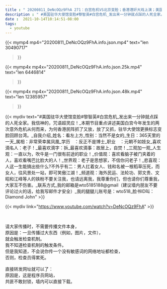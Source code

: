 ```yaml
---
title : " 20200811_DeNcOQz9FhA 271：白宫危机VS北京变脸；香港港奸大戏上演；美国驻华大使馆变脸。 "
description : " #美国驻华大使馆变脸#黎智英#白宫危机_发出来一分钟就点踩的人死全家。我信神的，咒语超灵应！_本期节目重点讲述美国白宫今年发生的两次意外危机从何而来，为何香港民阵抓了又放，放了又抓，驻华大使馆更换标志变脸回顾台湾。_自我介绍_姓名：看左上方_性别：当然不是女的_生日：365天里的一天_属相：非常荣幸属凤凰_学历　：反正不是博士_职业　：元朝不如妓女_喜欢滴名人：老子！_最喜欢滴字：拆_最喜欢滴事：故居上，自焚！_三观加一观_人生观：一直以为，吹牛是一门很有前途的职业！_价值观：喜欢看脑子被门夹着的人，喜欢看嘴巴比脸大的人！_世界观：老子是思想家，不信你问老子！_悲喜观：人这一生能搞出些什么?不外乎有二：男人扛着女人、钱和名被一根稻草压死，而女人，往风景处一站，即可笑傲江湖！_频道观：海外民运、法轮功、郭文贵、文昭和江峰等人的铁粉不要关注我，也请远离我，我尊重你们，但也请你们尊重我，大家互不伤害。_联系方式_我的邮箱是wto5185188@gmail（建议墙内朋友不要评论过火的话，给我写邮件才安全）_我的腿腿儿账号是：wto518_脸书ID叫：Diamond John "
date :  2021-10-14T10:14:51-08:00
tags:
  - youtube
---
```


{{< mymp4 mp4="20200811_DeNcOQz9FhA.info.json.mp4" 
text="len 30490717"
>}}

{{< mymp4x  mp4x="20200811_DeNcOQz9FhA.info.json.25k.mp4"
text="len 6446814"
>}}

{{< mymp4x  mp4x="20200811_DeNcOQz9FhA.info.json.48k.mp4"
text="len 12385957"
>}}


{{< mydiv text="#美国驻华大使馆变脸#黎智英#白宫危机_发出来一分钟就点踩的人死全家。我信神的，咒语超灵应！_本期节目重点讲述美国白宫今年发生的两次意外危机从何而来，为何香港民阵抓了又放，放了又抓，驻华大使馆更换标志变脸回顾台湾。_自我介绍_姓名：看左上方_性别：当然不是女的_生日：365天里的一天_属相：非常荣幸属凤凰_学历　：反正不是博士_职业　：元朝不如妓女_喜欢滴名人：老子！_最喜欢滴字：拆_最喜欢滴事：故居上，自焚！_三观加一观_人生观：一直以为，吹牛是一门很有前途的职业！_价值观：喜欢看脑子被门夹着的人，喜欢看嘴巴比脸大的人！_世界观：老子是思想家，不信你问老子！_悲喜观：人这一生能搞出些什么?不外乎有二：男人扛着女人、钱和名被一根稻草压死，而女人，往风景处一站，即可笑傲江湖！_频道观：海外民运、法轮功、郭文贵、文昭和江峰等人的铁粉不要关注我，也请远离我，我尊重你们，但也请你们尊重我，大家互不伤害。_联系方式_我的邮箱是wto5185188@gmail（建议墙内朋友不要评论过火的话，给我写邮件才安全）_我的腿腿儿账号是：wto518_脸书ID叫：Diamond John" >}}
<br>

{{< mydiv link="https://www.youtube.com/watch?v=DeNcOQz9FhA" >}}


<br>

请大家传播时，不需要传播文件本身，<br>
原因是：一旦传播过大东西（例如，图片，文件），<br>
就会触发检查机制。<br>
我不知道检查机制的触发条件。<br>
但是我知道，不会说你传一个没有敏感词的网络地址都检查，<br>
否则，检查员得累死。<br><br>
直接转发网址就可以了：<br>
原因是，这是程序员网站，<br>
共匪不敢封锁，墙内可以直接下载。



